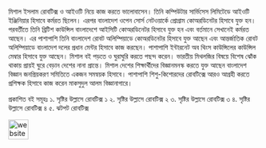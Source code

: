 মিশাল ইসলাম রোবটিক্স ও আইওটি নিয়ে কাজ করতে ভালোবাসেন। তিনি কম্পিউটার সার্ভিসেস লিমিটেডে আইওটি ইঞ্জিনিয়ার হিসাবে কর্মরত ছিলেন। এরপর বাংলাদেশ ওপেন সোর্স নেটওয়ার্কে প্রোগ্রাম কোঅরডিনেটর হিসাবে যুক্ত হন। পরবর্তীতে তিনি ব্রিটিশ কাউন্সিল বাংলাদেশে আইসিটি কোঅরডিনেটর হিসাবে যুক্ত হন এবং বর্তমানে সেখানেই কর্মরত আছেন। এর পাশাপাশি তিনি বাংলাদেশ রোবট অলিম্পিয়াডে কোঅরডিনেটর হিসাবে যুক্ত আছেন এবং আন্তর্জাতিক রোবট অলিম্পিয়াডে বাংলাদেশ দলের প্রধান মেন্টর হিসাবে কাজ করছেন। পাশাপাশি ইন্টারনেট অব থিংস কাউন্সিলের কাউন্সিল মেম্বার হিসাবে যুক্ত আছেন। মিশাল বই পড়তে ও ঘুরাঘুরি করতে পছন্দ করেন। ভারতীয় মিথলজির বিষয়ে বিশেষ ঝোঁক থাকায় প্রায়ই ঘুরে বেড়ান দেশের নানা প্রান্তে। মিশাল দেশের শিক্ষার্থীদের বিজ্ঞানমনস্ক করতে যুক্ত আছেন বাংলাদেশ বিজ্ঞান জনপ্রিয়করণ সমিতিতে একজন সমন্বয়ক হিসাবে। পাশাপাশি শিশু-কিশোরদের রোবটিক্সে আরও আগ্রহী করতে প্রশিক্ষক হিসাবে কাজ করেন মাকসুদুল আলম বিজ্ঞানাগারে।

প্রকাশিত বই সমূহঃ
১. সৃষ্টির উল্লাসে রোবটিক্স ১ 
২. সৃষ্টির উল্লাসে রোবটিক্স ২ 
৩. সৃষ্টির উল্লাসে রোবটিক্স ৩ 
৪. সৃষ্টির উল্লাসে রোবটিক্স ৪
৫. ঝটপট রোবটিক্স 



[<img src='https://cdn.jsdelivr.net/npm/simple-icons@3.0.1/icons/icloud.svg' alt='website' height='40'>](https://www.rokomari.com/book/author/80263/mishal-islam)  


